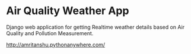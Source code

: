 # Air Quality Weather App
Django web application for getting Realtime weather details based on Air Quality and Pollution Measurement.

http://amritanshu.pythonanywhere.com/
